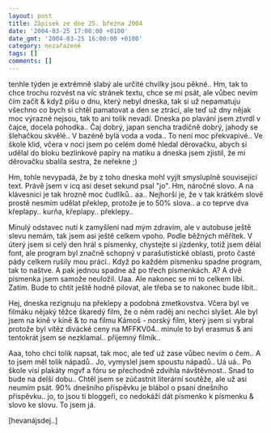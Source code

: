 ```yaml
---
layout: post
title: Zápisek ze dne 25. března 2004
date: '2004-03-25 17:00:00 +0100'
date_gmt: '2004-03-25 16:00:00 +0100'
category: nezařazené
tags: []
comments: []
---
```

<p>tenhle týden je extrémně slabý ale určité chvilky jsou pěkné.. Hm, tak to chce trochu rozvést na víc stránek  textu, chce se mi psát, ale vůbec nevím čím začít &amp; když píšu o dnu, který nebyl dneska, tak si už nepamatuju  všechno co bych si chtěl pamatovat a den se ztrácí, ale teď už dny nějak moc výrazné nejsou, tak to ani tolik  nevadí. Dneska po plavání jsem ztvrdl v čajce, docela pohodka.. Čaj dobrý, japan sencha tradičně dobrý, jahody  se šlehačkou skvělé.. V bazéně bylä voda a voda.. To není moc překvapivé.. Ve škole klid, včera v noci jsem  po celém domě hledal děrovačku, abych si udělal do bloku bezlinkové papíry na matiku a dneska jsem zjistil,  že mi děrovačku sbalila sestra, že neřekne ;)</p>
<p>Hm, tohle nevypadá, že by z toho dneska mohl vyjít smysluplně související text. Právě jsem v icq asi deset sekund  psal &quot;jo&quot;. Hm, náročné slovo. A na klávesnici je tak hrozně moc čudlíků.. aa.. Nejhorší je,  že v tak krátkém slově prostě nesmím udělat překlep, protože je to 50% slova.. a co teprve dva křeplapy..  kurňa, křeplapy.. překlepy..</p>
<p>Minulý odstavec nutí k zamyšlení nad mým zdravím, ale v autobuse ještě slevu nemám, tak jsem asi ještě celkem  vpoho. Podle běžných měřítek. V úterý jsem si celý den hrál s písmenky, chystejte si jízdenky, totiž jsem dělal  font, ale program byl značně schopný v parašutistické oblasti, proto časté pády celkem rušily mou práci..  Když po každém písmenku spadne program, tak to naštve. A pak jednou spadne až po třech písmenkách. A? A dvě  písmenka jsem samože neuložil. Uaa. Ale nakonec se mi to celkem líbí. Zatím. Bude to chtít ještě hodně pilovat,  ale třeba se to nakonec bude líbit..</p>
<p>Hej, dneska rezignuju na překlepy a podobná zmetkovstva. Včera byl ve filmáku nějaký těžce škaredý film,  že o něm raděj ani nechci slyšet. Ale byl jsem na kině v kině &amp; to na filmu Kámoš - norský film, který  jsem si vybral protože byl vítěz divácké ceny na MFFKV04.. minule to byl erasmus &amp; ani tentokrát jsem se  nezklamal.. příjemný filmík..</p>
<p>Aaa, toho chci tolik napsat, tak moc, ale teď už zase vůbec nevím o čem.. A to jsem měl tolik nápadů..  Jo, vymyslel jsem spoustu nápadů.. Uá uá.. Po škole visí plakáty mgvf a fóru se přechodně zdvihla návštěvnost..  Snad to bude na delší dobu.. Chtěl jsem se zúčastnit literární soutěže, ale už asi neumím psát. 90% dnešního  příspěvku je blábol o psaní dnešního příspěvku.. jo, to jsou ti bloggeři, co nedokáží dát písmenko k písmenku  &amp; slovo ke slovu. To jsem já.</p>
<p>[hevanájsdej..]</p>
